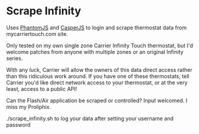 Scrape Infinity
==============

Uses [PhantomJS](https://github.com/ariya/phantomjs) and [CasperJS](https://github.com/n1k0/casperjs) to login and scrape thermostat data from mycarriertouch.com site.

Only tested on my own single zone Carrier Infinity Touch thermostat, 
but I'd welcome patches from anyone with multiple zones or an original Infinity series.

With any luck, Carrier will allow the owners of this data direct access rather
than this ridiculous work around. If you have one of these thermostats, tell
Carrier you'd like direct network access to your thermostat, or at the very
least, access to a public API!

Can the Flash/Air application be scraped or controlled? Input welcomed. I miss my Proliphix.

./scrape_infinity.sh to log your data after setting your username and password
